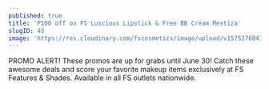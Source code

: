 ```yaml
---
published: true
title: 'P100 off on FS Luscious Lipstick & Free BB Cream Mestiza'
slugID: 48
image: 'https://res.cloudinary.com/fscosmetics/image/upload/v1575276847/poster_6_cxlu4y.jpg'
---
```


PROMO ALERT! These promos are up for grabs until June 30! Catch these awesome deals and score your favorite makeup items exclusively at FS Features & Shades. Available in all FS outlets nationwide.

